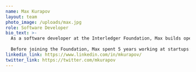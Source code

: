 ```yaml
---
name: Max Kurapov
layout: team
photo_image: /uploads/max.jpg
role: Software Developer
bio_text: >-
  As a software developer at the Interledger Foundation, Max builds open source tools and APIs that provide developers & institutions access to the Interledger network.<br /><br />
  
  Before joining the Foundation, Max spent 5 years working at startups: one of which a Fintech company, where he was one of the leads on the card payments processing team.
linkedin_link: https://www.linkedin.com/in/mkurapov/
twitter_link: https://twitter.com/mkurapov
---
```

